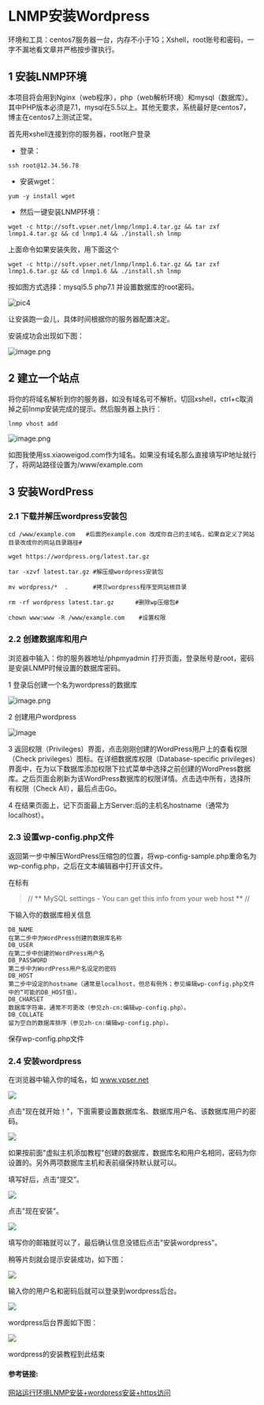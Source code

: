 # LNMP安装Wordpress

环境和工具：centos7服务器一台，内存不小于1G；Xshell，root账号和密码，一字不漏地看文章并严格按步骤执行。

## 1 安装LNMP环境

本项目将会用到Nginx（web程序），php（web解析环境）和mysql（数据库）。其中PHP版本必须是7.1，mysql在5.5以上。其他无要求，系统最好是centos7，博主在centos7上测试正常。

首先用xshell连接到你的服务器，root账户登录

* 登录：

`ssh root@12.34.56.78`

* 安装wget：

`yum -y install wget`

* 然后一键安装LNMP环境：

`wget -c http://soft.vpser.net/lnmp/lnmp1.4.tar.gz && tar zxf lnmp1.4.tar.gz && cd lnmp1.4 && ./install.sh lnmp`

上面命令如果安装失败，用下面这个

`wget -c http://soft.vpser.net/lnmp/lnmp1.6.tar.gz && tar zxf lnmp1.6.tar.gz && cd lnmp1.6 && ./install.sh lnmp`

按如图方式选择：mysql5.5 php7.1 并设置数据库的root密码。

![pic4](https://www.xiaoweigod.com/ueditor/php/upload/image/20171106/1509939038433502.png)

让安装跑一会儿，具体时间根据你的服务器配置决定。

安装成功会出现如下图：

![image.png](https://www.xiaoweigod.com/ueditor/php/upload/image/20171106/1509942028391657.png)

## 2 建立一个站点

将你的将域名解析到你的服务器，如没有域名可不解析。切回xshell，ctrl+c取消掉之前lnmp安装完成的提示。然后服务器上执行：

`lnmp vhost add`

![image.png](https://www.xiaoweigod.com/ueditor/php/upload/image/20171106/1509943662814585.png)

如图我使用ss.xiaoweigod.com作为域名。如果没有域名那么直接填写IP地址就行了，将网站路径设置为/www/example.com



## 3 安装WordPress

### 2.1 下载并解压wordpress安装包

```
cd /www/example.com   #后面的example.com 改成你自己的主域名，如果自定义了网站目录改成你的网站目录路径#

wget https://wordpress.org/latest.tar.gz

tar -xzvf latest.tar.gz #解压缩wordpress安装包

mv wordpress/*  .       #拷贝wordpress程序至网站根目录

rm -rf wordpress latest.tar.gz      #删除wp压缩包#

chown www:www -R /www/example.com    #设置权限

```
### 2.2 创建数据库和用户


浏览器中输入：你的服务器地址/phpmyadmin 打开页面，登录账号是root，密码是安装LNMP时候设置的数据库密码。

1 登录后创建一个名为wordpress的数据库

![image.png](https://i0.wp.com/wordpress.org/support/files/2018/10/phpMyAdmin_create_database_4.4.jpg?ssl=1)

2 创建用户wordpress

![image](https://i2.wp.com/codex.wordpress.org/File:users.jpg?ssl=1)

3 返回权限（Privileges）界面，点击刚刚创建的WordPress用户上的查看权限（Check privileges）图标。在详细数据库权限（Database-specific privileges）界面中，在为以下数据库添加权限下拉式菜单中选择之前创建的WordPress数据库。之后页面会刷新为该WordPress数据库的权限详情。点击选中所有，选择所有权限（Check All），最后点击Go。

4 在结果页面上，记下页面最上方Server:后的主机名hostname（通常为localhost）。

### 2.3 设置wp-config.php文件

返回第一步中解压WordPress压缩包的位置，将wp-config-sample.php重命名为wp-config.php，之后在文本编辑器中打开该文件。

在标有
 
 > // ** MySQL settings - You can get this info from your web host ** //
 
下输入你的数据库相关信息

```
DB_NAME 
在第二步中为WordPress创建的数据库名称
DB_USER 
在第二步中创建的WordPress用户名
DB_PASSWORD 
第二步中为WordPress用户名设定的密码
DB_HOST 
第二步中设定的hostname（通常是localhost，但总有例外；参见编辑wp-config.php文件中的“可能的DB_HOST值）。
DB_CHARSET 
数据库字符串，通常不可更改（参见zh-cn:编辑wp-config.php）。
DB_COLLATE 
留为空白的数据库排序（参见zh-cn:编辑wp-config.php）。
```

保存wp-config.php文件

### 2.4 安装wordpress

在浏览器中输入你的域名，如 www.vpser.net 

![](https://www.vpser.net/uploads/2019/03/lnmp-wordpress-howto-wp-install1.png)

点击"现在就开始！"，下面需要设置数据库名、数据库用户名、该数据库用户的密码。

![](https://www.vpser.net/uploads/2019/03/lnmp-wordpress-howto-wp-install2.png)

如果按前面"虚拟主机添加教程"创建的数据库，数据库名和用户名相同，密码为你设置的。另外两项数据库主机和表前缀保持默认就可以。

填写好后，点击“提交”。

![](https://www.vpser.net/uploads/2019/03/lnmp-wordpress-howto-wp-install3.png)

点击"现在安装"。

![](https://www.vpser.net/uploads/2019/03/lnmp-wordpress-howto-wp-install4.png)

填写你的邮箱就可以了，最后确认信息没错后点击"安装wordpress"。

稍等片刻就会提示安装成功，如下图：

![](https://www.vpser.net/uploads/2019/03/lnmp-wordpress-howto-wp-install5.png)

输入你的用户名和密码后就可以登录到wordpress后台。

![](https://www.vpser.net/uploads/2019/03/lnmp-wordpress-howto-wp-install6.png)

wordpress后台界面如下图：

![](https://www.vpser.net/uploads/2019/03/lnmp-wordpress-howto-wp-admin.png)

wordpress的安装教程到此结束

#### 参考链接:

[网站运行环境LNMP安装+wordpress安装+https访问](https://www.vpser.net/build/lnmp-wordpress-howto-3.html)